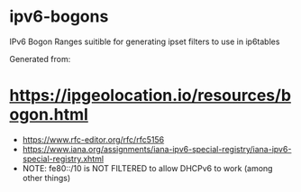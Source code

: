 # ipv6-bogons
IPv6 Bogon Ranges suitible for generating ipset filters to use in ip6tables

Generated from:
# https://ipgeolocation.io/resources/bogon.html
* https://www.rfc-editor.org/rfc/rfc5156
* https://www.iana.org/assignments/iana-ipv6-special-registry/iana-ipv6-special-registry.xhtml
* NOTE: fe80::/10 is NOT FILTERED to allow DHCPv6 to work (among other things)
